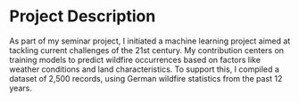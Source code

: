 # Project Description
As part of my seminar project, I initiated a machine learning project aimed at tackling current challenges of the 21st century. My contribution centers on training models to predict wildfire occurrences based on factors like weather conditions and land characteristics. To support this, I compiled a dataset of 2,500 records, using German wildfire statistics from the past 12 years.
